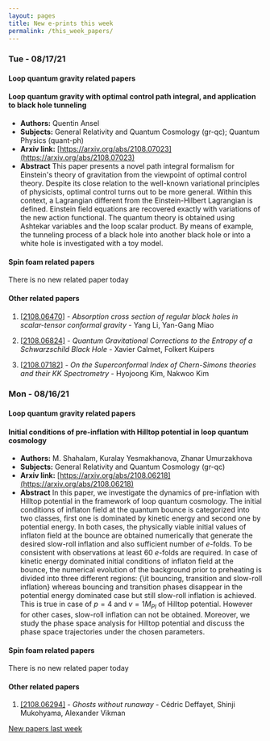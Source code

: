 ```yaml
---
layout: pages
title: New e-prints this week
permalink: /this_week_papers/
---
```




### Tue - 08/17/21

#### Loop quantum gravity related papers

#### **Loop quantum gravity with optimal control path integral, and application  to black hole tunneling**
 - **Authors:** Quentin Ansel
 - **Subjects:** General Relativity and Quantum Cosmology (gr-qc); Quantum Physics (quant-ph)
 - **Arxiv link:** [https://arxiv.org/abs/2108.07023](https://arxiv.org/abs/2108.07023)
 - **Abstract**
 This paper presents a novel path integral formalism for Einstein's theory of gravitation from the viewpoint of optimal control theory. Despite its close relation to the well-known variational principles of physicists, optimal control turns out to be more general. Within this context, a Lagrangian different from the Einstein-Hilbert Lagrangian is defined. Einstein field equations are recovered exactly with variations of the new action functional. The quantum theory is obtained using Ashtekar variables and the loop scalar product. By means of example, the tunneling process of a black hole into another black hole or into a white hole is investigated with a toy model. 

#### Spin foam related papers

There is no new related paper today 



#### Other related papers

1. [[2108.06470]](https://arxiv.org/abs/2108.06470) - *Absorption cross section of regular black holes in scalar-tensor  conformal gravity* - Yang Li, Yan-Gang Miao

1. [[2108.06824]](https://arxiv.org/abs/2108.06824) - *Quantum Gravitational Corrections to the Entropy of a Schwarzschild  Black Hole* - Xavier Calmet, Folkert Kuipers

1. [[2108.07182]](https://arxiv.org/abs/2108.07182) - *On the Superconformal Index of Chern-Simons theories and their KK  Spectrometry* - Hyojoong Kim, Nakwoo Kim



### Mon - 08/16/21

#### Loop quantum gravity related papers

#### **Initial conditions of pre-inflation with Hilltop potential in loop  quantum cosmology**
 - **Authors:** M. Shahalam, Kuralay Yesmakhanova, Zhanar Umurzakhova
 - **Subjects:** General Relativity and Quantum Cosmology (gr-qc)
 - **Arxiv link:** [https://arxiv.org/abs/2108.06218](https://arxiv.org/abs/2108.06218)
 - **Abstract**
 In this paper, we investigate the dynamics of pre-inflation with Hilltop potential in the framework of loop quantum cosmology. The initial conditions of inflaton field at the quantum bounce is categorized into two classes, first one is dominated by kinetic energy and second one by potential energy. In both cases, the physically viable initial values of inflaton field at the bounce are obtained numerically that generate the desired slow-roll inflation and also sufficient number of $e$-folds. To be consistent with observations at least 60 $e$-folds are required. In case of kinetic energy dominated initial conditions of inflaton field at the bounce, the numerical evolution of the background prior to preheating is divided into three different regions: {\it bouncing, transition and slow-roll inflation} whereas bouncing and transition phases disappear in the potential energy dominated case but still slow-roll inflation is achieved. This is true in case of $p=4$ and $v=1 M_{Pl}$ of Hilltop potential. However for other cases, slow-roll inflation can not be obtained. Moreover, we study the phase space analysis for Hilltop potential and discuss the phase space trajectories under the chosen parameters. 

#### Spin foam related papers

There is no new related paper today 



#### Other related papers

1. [[2108.06294]](https://arxiv.org/abs/2108.06294) - *Ghosts without runaway* - Cédric Deffayet, Shinji Mukohyama, Alexander Vikman






[New papers last week]({{site.url}}/archived/weekly/pre-print/2021/08/16/archived_weekly_papers.html)